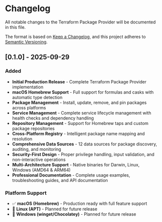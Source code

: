 # Changelog

All notable changes to the Terraform Package Provider will be documented in this file.

The format is based on [Keep a Changelog](https://keepachangelog.com/en/1.0.0/),
and this project adheres to [Semantic Versioning](https://semver.org/spec/v2.0.0.html).

## [0.1.0] - 2025-09-29

### Added

- **Initial Production Release** - Complete Terraform Package Provider implementation
- **macOS Homebrew Support** - Full support for formulas and casks with automatic type detection
- **Package Management** - Install, update, remove, and pin packages across platforms
- **Service Management** - Complete service lifecycle management with health checks and dependency handling
- **Repository Management** - Support for Homebrew taps and custom package repositories
- **Cross-Platform Registry** - Intelligent package name mapping and resolution
- **Comprehensive Data Sources** - 12 data sources for package discovery, auditing, and monitoring
- **Security-First Design** - Proper privilege handling, input validation, and non-interactive operations
- **Multi-Architecture Support** - Native binaries for Darwin, Linux, Windows (AMD64 & ARM64)
- **Professional Documentation** - Complete usage examples, troubleshooting guides, and API documentation

### Platform Support

- ✅ **macOS (Homebrew)** - Production ready with full feature support
- 🔄 **Linux (APT)** - Planned for future release
- 🔄 **Windows (winget/Chocolatey)** - Planned for future release

<!-- generated by git-cliff -->